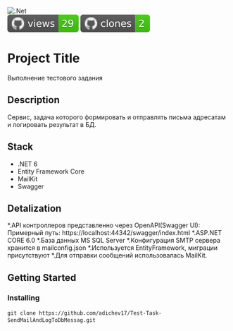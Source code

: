 ![.Net](https://img.shields.io/badge/.NET-5C2D91?style=for-the-badge&logo=.net&logoColor=white)
<br/>
![views](https://raw.githubusercontent.com/adichev17/traffic-all-repositories/traffic/traffic-Test-Task-SendMailAndLogToDbMessag/views.svg)
![clones](https://raw.githubusercontent.com/adichev17/traffic-all-repositories/traffic/traffic-Test-Task-SendMailAndLogToDbMessag/clones.svg)

# Project Title

Выполнение тестового задания

## Description

Сервис, задача которого формировать и отправлять письма адресатам и логировать результат в БД.

## Stack

- .NET 6
- Entity Framework Core
- MailKit
- Swagger

## Detalization

*.API контроллеров представленно через OpenAPI(Swagger UI): Примерный путь: https://localhost:44342/swagger/index.html
*.ASP.NET CORE 6.0
*.База данных MS SQL Server
*.Конфигурация SMTP сервера хранится в mailconfig.json
*.Используется EntityFramework, миграции присутствуют
*.Для отправки сообщений использовалась MailKit.

## Getting Started

### Installing

```
git clone https://github.com/adichev17/Test-Task-SendMailAndLogToDbMessag.git
```


